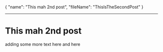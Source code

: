{
  "name": "This mah 2nd post",
  "fileName": "ThisIsTheSecondPost"
}
*****
# This mah 2nd post

adding some more text here
and here